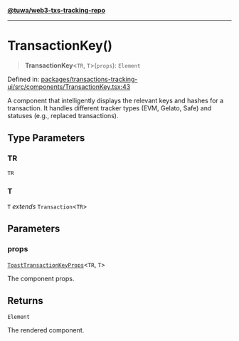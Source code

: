[**@tuwa/web3-txs-tracking-repo**](../../../README.md)

***

# TransactionKey()

> **TransactionKey**\<`TR`, `T`\>(`props`): `Element`

Defined in: [packages/transactions-tracking-ui/src/components/TransactionKey.tsx:43](https://github.com/TuwaIO/web3-transactions-tracking/blob/1aebbce149913a5fb7a35a60e4556bc602bd2f8e/packages/transactions-tracking-ui/src/components/TransactionKey.tsx#L43)

A component that intelligently displays the relevant keys and hashes for a transaction.
It handles different tracker types (EVM, Gelato, Safe) and statuses (e.g., replaced transactions).

## Type Parameters

### TR

`TR`

### T

`T` *extends* `Transaction`\<`TR`\>

## Parameters

### props

[`ToastTransactionKeyProps`](../interfaces/ToastTransactionKeyProps.md)\<`TR`, `T`\>

The component props.

## Returns

`Element`

The rendered component.
